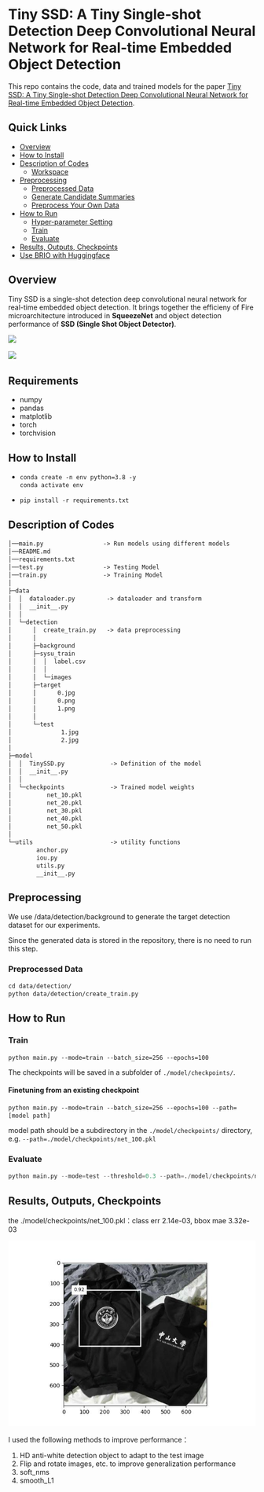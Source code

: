 # Tiny SSD: A Tiny Single-shot Detection Deep Convolutional Neural Network for Real-time Embedded Object Detection

This repo contains the code, data and trained models for the paper [Tiny SSD: A Tiny Single-shot Detection Deep Convolutional Neural Network for Real-time Embedded Object Detection](https://arxiv.org/pdf/1802.06488.pdf).

## Quick Links

- [Overview](#overview)
- [How to Install](#how-to-install)
- [Description of Codes](#description-of-codes)
  - [Workspace](#workspace)
- [Preprocessing](#preprocessing)
  - [Preprocessed Data](#preprocessed-data)
  - [Generate Candidate Summaries](#generate-candidate-summaries)
  - [Preprocess Your Own Data](#preprocess-your-own-data)
- [How to Run](#how-to-run)
  - [Hyper-parameter Setting](#hyper-parameter-setting)
  - [Train](#train)
  - [Evaluate](#evaluate)
- [Results, Outputs, Checkpoints](#results-outputs-checkpoints)
- [Use BRIO with Huggingface](#use-brio-with-huggingface)

## Overview

Tiny SSD is a single-shot detection deep convolutional neural network for real-time embedded object detection.
It brings together the efficieny of Fire microarchitecture introduced in **SqueezeNet** and object detection performance of **SSD (Single Shot Object Detector)**.

![](https://img.enderfga.cn/img/ssd.svg)

![](https://img.enderfga.cn/img/image-20221018133431973.png)

## Requirements

* numpy
* pandas
* matplotlib
* torch
* torchvision

## How to Install

- ```shell
  conda create -n env python=3.8 -y
  conda activate env
  ```
- ```shell
  pip install -r requirements.txt
  ```

## Description of Codes

```
│──main.py                 -> Run models using different models
│──README.md
│──requirements.txt
│──test.py                 -> Testing Model
│──train.py                -> Training Model
│
├─data
│  │  dataloader.py         -> dataloader and transform
│  │  __init__.py
│  │
│  └─detection
│      │  create_train.py   -> data preprocessing
│      │
│      ├─background
│      ├─sysu_train
│      │  │  label.csv
│      │  │
│      │  └─images
│      ├─target
│      │      0.jpg
│      │      0.png
│      │      1.png
│      │
│      └─test
│              1.jpg
│              2.jpg
│
├─model
│  │  TinySSD.py             -> Definition of the model
│  │  __init__.py
│  │
│  └─checkpoints             -> Trained model weights
│          net_10.pkl
│          net_20.pkl
│          net_30.pkl
│          net_40.pkl
│          net_50.pkl
│
└─utils                      -> utility functions
        anchor.py
        iou.py
        utils.py
        __init__.py
```

## Preprocessing

We use /data/detection/background to generate the target detection dataset for our experiments.

Since the generated data is stored in the repository, there is no need to run this step.

### Preprocessed Data

```shell
cd data/detection/
python data/detection/create_train.py
```

## How to Run

### Train

```shell
python main.py --mode=train --batch_size=256 --epochs=100
```

The checkpoints will be saved in a subfolder of `./model/checkpoints/`.

#### Finetuning from an existing checkpoint

```shell
python main.py --mode=train --batch_size=256 --epochs=100 --path=[model path]
```

model path should be a subdirectory in the `./model/checkpoints/` directory, e.g. `--path=./model/checkpoints/net_100.pkl`

### Evaluate

```python
python main.py --mode=test --threshold=0.3 --path=./model/checkpoints/net_100.pkl
```

## Results, Outputs, Checkpoints

the ./model/checkpoints/net_100.pkl：class err 2.14e-03, bbox mae 3.32e-03

![img](output.jpg)

I used the following methods to improve performance：

1. HD anti-white detection object to adapt to the test image
2. Flip and rotate images, etc. to improve generalization performance
3. soft_nms
4. smooth_L1
